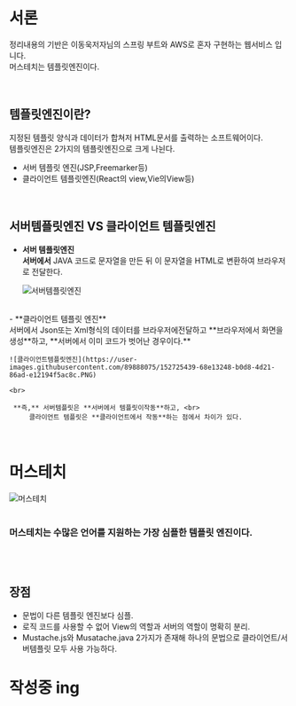 # 서론
 정리내용의 기반은 이동욱저자님의 스프링 부트와 AWS로 혼자 구현하는 웹서비스 입니다.<br>
 머스테치는 템플릿엔진이다.

<br>

## 템플릿엔진이란?
  지정된 템플릿 양식과 데이터가 합쳐저 HTML문서를 출력하는 소프트웨어이다.<br>
  템플릿엔진은 2가지의 템플릿엔진으로 크게 나뉜다.
  - 서버 템플릿 엔진(JSP,Freemarker등) <br>
  - 클라이언트 템플릿엔진(React의 view,Vie의View등) <br>
 
  <br>

## 서버템플릿엔진 VS 클라이언트 템플릿엔진
 - **서버 템플릿엔진** <br>
 **서버에서** JAVA 코드로 문자열을 만든 뒤 이 문자열을 HTML로 변환하여 브라우저로 전달한다.<br>

   ![서버템플릿엔진](https://blog.kakaocdn.net/dn/b84nqA/btrmpwKsFqQ/NZkoAczHgfq0zK0mp2ALGK/img.png)
 <br>
 - **클라이언트 템플릿 엔진** <br>
      서버에서 Json또는 Xml형식의 데이터를 브라우저에전달하고 **브라우저에서 화면을 생성**하고, **서버에서 이미 코드가 벗어난 경우이다.**

    ![클라이언트템플릿엔진](https://user-images.githubusercontent.com/89888075/152725439-68e13248-b0d8-4d21-86ad-e12194f5ac8c.PNG)

    <br>

     **즉,** 서버템플릿은 **서버에서 템플릿이작동**하고, <br>
         클라이언트 템플릿은 **클라이언트에서 작동**하는 점에서 차이가 있다.

<br>

    
    
# 머스테치


![머스테치](https://user-images.githubusercontent.com/89888075/152727082-e2790cec-47f4-4403-a7d8-3f64b9add5f5.png)
<br>
<br>

 ### 머스테치는 수많은 언어를 지원하는 가장 심플한 템플릿 엔진이다.<br>
<br>
<br>

  ## 장점
  - 문법이 다른 템플릿 엔진보다 심플.
  - 로직 코드를 사용할 수 없어 View의 역할과 서버의 역할이 명확히 분리.
  - Mustache.js와 Musatache.java 2가지가 존재해 하나의 문법으로 클라이언트/서버템플릿 모두 사용 가능하다.



# 작성중 ing